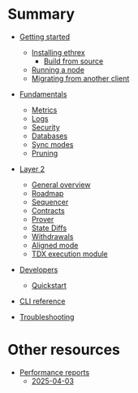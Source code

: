# Summary

- [Getting started]()
  - [Installing ethrex]()
    - [Build from source]()
  - [Running a node]()
  - [Migrating from another client]()

- [Fundamentals]()
  - [Metrics]()
  - [Logs]()
  - [Security]()
  - [Databases]()
  - [Sync modes]()
  - [Pruning]()

- [Layer 2](./l2/README.md)
  - [General overview](./l2/overview.md)
  - [Roadmap](./l2/roadmap.md)
  - [Sequencer](./l2/sequencer.md)
  - [Contracts](./l2/contracts.md)
  - [Prover](./l2/prover.md)
  - [State Diffs](./l2/state_diffs.md)
  - [Withdrawals](./l2/withdrawals.md)
  - [Aligned mode](./l2/aligned_mode.md)
  - [TDX execution module](./l2/tdx.md)

- [Developers](./developers/README.md)
  - [Quickstart](./developers/quickstart.md)

- [CLI reference]()
- [Troubleshooting]()

# Other resources

- [Performance reports](./perf_reports/README.md)
  - [2025-04-03](./perf_reports/2025-04-03.md)
